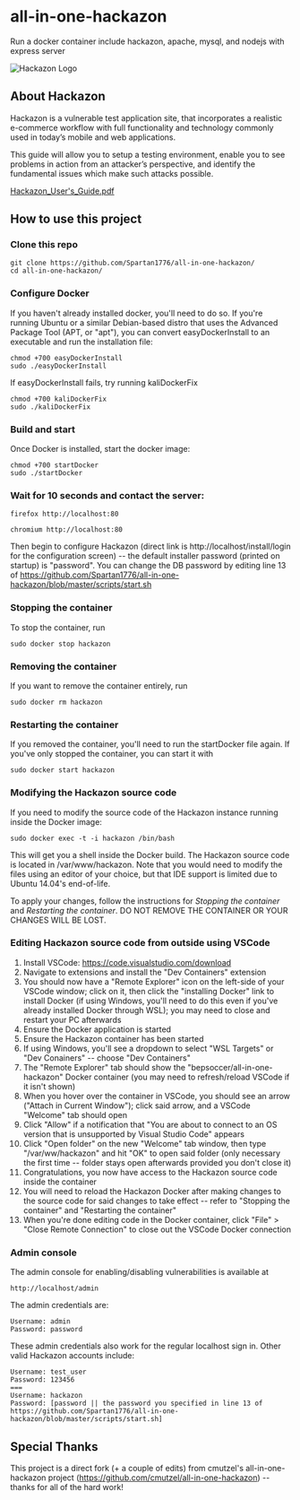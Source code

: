# all-in-one-hackazon

Run a docker container include hackazon, apache, mysql, and nodejs with express server

![Hackazon Logo](https://github.com/rapid7/hackazon/blob/master/web/images/Hackazon.png?raw=true "Hackazon Logo")

## About Hackazon
Hackazon is a vulnerable test application site, that incorporates a realistic e-commerce workflow with full functionality and technology commonly used in today’s mobile and web applications.

This guide will allow you to setup a testing environment, enable you to see problems in action from an attacker’s perspective, and identify the fundamental issues which make such attacks possible.

[Hackazon_User's_Guide.pdf](https://community.rapid7.com/servlet/JiveServlet/downloadBody/3452-102-3-8267/Hackazon_User%27s_Guide.pdf)

## How to use this project 

### Clone this repo 
```shell
git clone https://github.com/Spartan1776/all-in-one-hackazon/
cd all-in-one-hackazon/
```

### Configure Docker
If you haven't already installed docker, you'll need to do so. If you're running Ubuntu or a similar Debian-based distro that uses the Advanced Package Tool (APT, or "apt"), you can convert easyDockerInstall to an executable and run the installation file:
```shell
chmod +700 easyDockerInstall
sudo ./easyDockerInstall
```

If easyDockerInstall fails, try running kaliDockerFix
```shell
chmod +700 kaliDockerFix
sudo ./kaliDockerFix
```

### Build and start
Once Docker is installed, start the docker image:
```shell
chmod +700 startDocker
sudo ./startDocker
```

### Wait for 10 seconds and contact the server:
```shell
firefox http://localhost:80

chromium http://localhost:80
```

Then begin to configure Hackazon (direct link is http://localhost/install/login for the configuration screen) -- the default installer password (printed on startup) is "password". You can change the DB password by editing line 13 of https://github.com/Spartan1776/all-in-one-hackazon/blob/master/scripts/start.sh

### Stopping the container
To stop the container, run
```shell
sudo docker stop hackazon
```

### Removing the container
If you want to remove the container entirely, run
```shell
sudo docker rm hackazon
```

### Restarting the container
If you removed the container, you'll need to run the startDocker file again. If you've only stopped the container, you can start it with
```shell
sudo docker start hackazon
```

### Modifying the Hackazon source code
If you need to modify the source code of the Hackazon instance running inside the Docker image:
```shell
sudo docker exec -t -i hackazon /bin/bash
```
This will get you a shell inside the Docker build. The Hackazon source code is located in /var/www/hackazon. Note that you would need to modify the files using an editor of your choice, but that IDE support is limited due to Ubuntu 14.04's end-of-life.

To apply your changes, follow the instructions for *Stopping the container* and *Restarting the container*. DO NOT REMOVE THE CONTAINER OR YOUR CHANGES WILL BE LOST.

### Editing Hackazon source code from outside using VSCode
1. Install VSCode: https://code.visualstudio.com/download
2. Navigate to extensions and install the "Dev Containers" extension
3. You should now have a "Remote Explorer" icon on the left-side of your VSCode window; click on it, then click the "installing Docker" link to install Docker (if using Windows, you'll need to do this even if you've already installed Docker through WSL); you may need to close and restart your PC afterwards
4. Ensure the Docker application is started
5. Ensure the Hackazon container has been started
6. If using Windows, you'll see a dropdown to select "WSL Targets" or "Dev Conainers" -- choose "Dev Containers"
7. The "Remote Explorer" tab should show the "bepsoccer/all-in-one-hackazon" Docker container (you may need to refresh/reload VSCode if it isn't shown)
8. When you hover over the container in VSCode, you should see an arrow ("Attach in Current Window"); click said arrow, and a VSCode "Welcome" tab should open
9. Click "Allow" if a notification that "You are about to connect to an OS version that is unsupported by Visual Studio Code" appears
10. Click "Open folder" on the new "Welcome" tab window, then type "/var/ww/hackazon" and hit "OK" to open said folder (only necessary the first time -- folder stays open afterwards provided you don't close it)
11. Congratulations, you now have access to the Hackazon source code inside the container
12. You will need to reload the Hackazon Docker after making changes to the source code for said changes to take effect -- refer to "Stopping the container" and "Restarting the container"
13. When you're done editing code in the Docker container, click "File" > "Close Remote Connection" to close out the VSCode Docker connection

### Admin console
The admin console for enabling/disabling vulnerabilities is available at
```shell
http://localhost/admin
```
The admin credentials are:
```shell
Username: admin
Password: password
```
These admin credentials also work for the regular localhost sign in. Other valid Hackazon accounts include:
```shell
Username: test_user
Password: 123456
===
Username: hackazon
Password: [password || the password you specified in line 13 of https://github.com/Spartan1776/all-in-one-hackazon/blob/master/scripts/start.sh]
```

## Special Thanks
This project is a direct fork (+ a couple of edits) from cmutzel's all-in-one-hackazon project (https://github.com/cmutzel/all-in-one-hackazon) -- thanks for all of the hard work!
